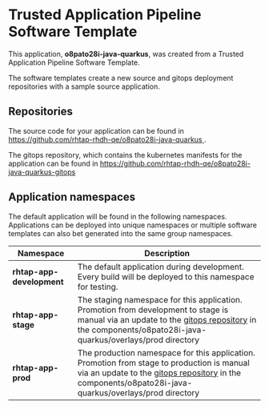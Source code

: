# Trusted Application Pipeline Software Template

This application, **o8pato28i-java-quarkus**, was created from a Trusted Application Pipeline Software Template.

The software templates create a new source and gitops deployment repositories with a sample source application. 

## Repositories

The source code for your application can be found in [https://github.com/rhtap-rhdh-qe/o8pato28i-java-quarkus ](https://github.com/rhtap-rhdh-qe/o8pato28i-java-quarkus ).
 
The gitops repository, which contains the kubernetes manifests for the application can be found in 
[https://github.com/rhtap-rhdh-qe/o8pato28i-java-quarkus-gitops ](https://github.com/rhtap-rhdh-qe/o8pato28i-java-quarkus-gitops ) 

## Application namespaces 

The default application will be found in the following namespaces. Applications can be deployed into unique namespaces or multiple software templates can also bet generated into the same group namespaces.  

|  Namespace   |  Description   |  
| -------- | -------- |   
| **rhtap-app-development** | The default application during development. Every build will be deployed to this namespace for testing. | 
| **rhtap-app-stage** | The staging namespace for this application. Promotion from development to stage is manual via an update to the [gitops repository](https://github.com/rhtap-rhdh-qe/o8pato28i-java-quarkus-gitops ) in the components/o8pato28i-java-quarkus/overlays/prod directory |  
| **rhtap-app-prod** | The production namespace for this application. Promotion from stage to production is manual via an update to the [gitops repository](https://github.com/rhtap-rhdh-qe/o8pato28i-java-quarkus-gitops ) in the components/o8pato28i-java-quarkus/overlays/prod directory | 